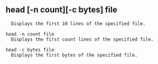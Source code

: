 ## head [-n count][-c bytes] file

```head file
  Displays the first 10 lines of the specified file.

head -n count file
  Displays the first count lines of the specified file.

head -c bytes file
  Displays the first bytes of the specified file.
```